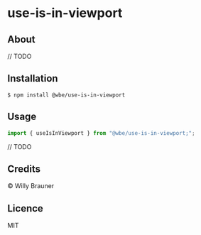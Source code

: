 # use-is-in-viewport

## About

// TODO

## Installation

```shell script
$ npm install @wbe/use-is-in-viewport
```

## Usage

```js
import { useIsInViewport } from "@wbe/use-is-in-viewport;";
```

// TODO

## Credits

© Willy Brauner

## Licence

MIT
